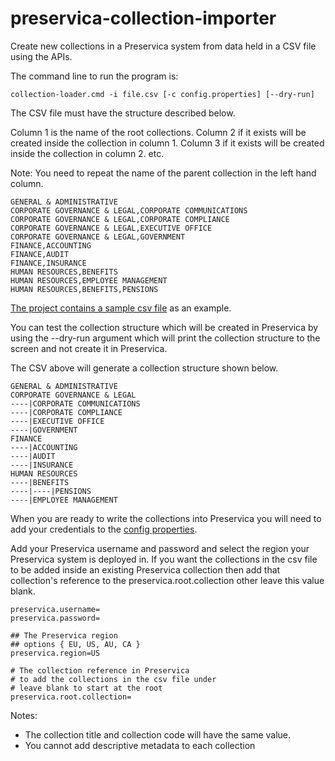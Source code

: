 # preservica-collection-importer


Create new collections in a Preservica system from data held in a CSV file using the APIs.

The command line to run the program is:
```
collection-loader.cmd -i file.csv [-c config.properties] [--dry-run]
```

The CSV file must have the structure described below.

Column 1 is the name of the root collections. 
Column 2 if it exists will be created inside the collection in column 1.
Column 3 if it exists will be created inside the collection in column 2.
etc.

Note: You need to repeat the name of the parent collection in the left hand column.

```
GENERAL & ADMINISTRATIVE
CORPORATE GOVERNANCE & LEGAL,CORPORATE COMMUNICATIONS
CORPORATE GOVERNANCE & LEGAL,CORPORATE COMPLIANCE
CORPORATE GOVERNANCE & LEGAL,EXECUTIVE OFFICE
CORPORATE GOVERNANCE & LEGAL,GOVERNMENT
FINANCE,ACCOUNTING
FINANCE,AUDIT
FINANCE,INSURANCE
HUMAN RESOURCES,BENEFITS
HUMAN RESOURCES,EMPLOYEE MANAGEMENT 
HUMAN RESOURCES,BENEFITS,PENSIONS
```
[The project contains a sample csv file](csv/collections.csv) as an example.

You can test the collection structure which will be created in Preservica by using the --dry-run argument which will 
print the collection structure to the screen and not create it in Preservica.

The CSV above will generate a collection structure shown below.

```
GENERAL & ADMINISTRATIVE
CORPORATE GOVERNANCE & LEGAL
----|CORPORATE COMMUNICATIONS
----|CORPORATE COMPLIANCE
----|EXECUTIVE OFFICE
----|GOVERNMENT
FINANCE
----|ACCOUNTING
----|AUDIT
----|INSURANCE
HUMAN RESOURCES
----|BENEFITS
----|----|PENSIONS
----|EMPLOYEE MANAGEMENT
```

When you are ready to write the collections into Preservica you will need to add your credentials 
to the [config properties](config.properties).

Add your Preservica username and password and select the region your Preservica system is
deployed in.
If you want the collections in the csv file to be added inside an existing Preservica collection 
then add that collection's reference to the preservica.root.collection other leave this value blank.



```
preservica.username=
preservica.password=

## The Preservica region
## options { EU, US, AU, CA }
preservica.region=US

# The collection reference in Preservica
# to add the collections in the csv file under
# leave blank to start at the root
preservica.root.collection=
```


Notes:
* The collection title and collection code will have the same value.
* You cannot add descriptive metadata to each collection


